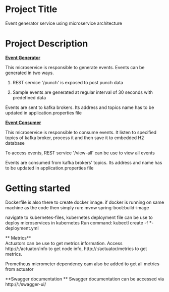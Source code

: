 # Project Title
Event generator service using microservice architecture

# Project Description

<u><strong>
Event Generator
</u></strong>

This microservice is responsible to generate events. Events can be generated in two ways. 

1) REST service '/punch' is exposed to post punch data

2) Sample events are generated at regular interval of 30 seconds with predefined data

Events are sent to kafka brokers. Its address and topics name has to be updated in application.properties file


<u><strong>
Event Consumer
</u></strong>

This microservice is responsible to consume events. It listen to specified topics of kafka broker, process it and then save it to embedded H2 database

To access events, REST service '/view-all' can be use to view all events  

Events are consumed from kafka brokers' topics. Its address and name has to be updated in application.properties file


# Getting started
Dockerfile is also there to create docker image. if docker is running on same machine as the code then simply run: 
	mvnw spring-boot:build-image
 
navigate to kubernetes-files, kubernetes deployment file can be use to deploy microservices in kubernetes
Run command: 
	kubectl create -f *-deployment.yml

** Metrics** <br/>
Actuators can be use to get metrics information. Access http://<nodeip>:<nodeport>/actuator/info to get node info, http://<nodeip>:<nodeport>/actuator/metrics to get metrics. 

Prometheus micrometer dependency cam also be added to get all metrics from actuator 

**Swagger documentation **
Swagger documentation can be accessed via http://<nodeip>:<nodeport>/swagger-ui/